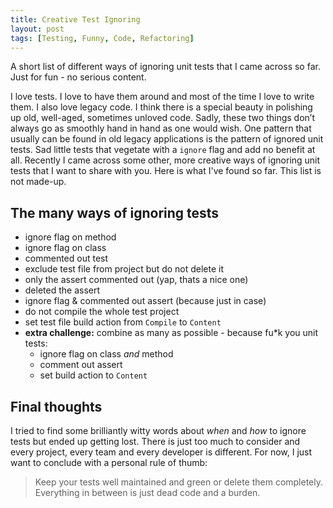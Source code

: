 ```yaml
---
title: Creative Test Ignoring
layout: post
tags: [Testing, Funny, Code, Refactoring]
---
```

A short list of different ways of ignoring unit tests that I came across so far. Just for fun - no serious content.

I love tests. I love to have them around and most of the time I love to write them. I also love legacy code. I think there is a special beauty in polishing up old, well-aged, sometimes unloved code. Sadly, these two things don’t always go as smoothly hand in hand as one would wish.
One pattern that usually can be found in old legacy applications is the pattern of ignored unit tests. Sad little tests that vegetate with a ``ignore`` flag and add no benefit at all. Recently I came across some other, more creative ways of ignoring unit tests that I want to share with you. Here is what I've found so far. This list is not made-up.

## The many ways of ignoring tests

- ignore flag on method
- ignore flag on class
- commented out test
- exclude test file from project but do not delete it
- only the assert commented out (yap, thats a nice one)
- deleted the assert
- ignore flag & commented out assert (because just in case)
- do not compile the whole test project
- set test file build action from `Compile` to `Content`
- **extra challenge:** combine as many as possible - because fu*k you unit tests:
  - ignore flag on class *and* method
  - comment out assert
  - set build action to `Content`

## Final thoughts

I tried to find some brilliantly witty words about *when* and *how* to ignore tests but ended up getting lost. There is just too much to consider and every project, every team and every developer is different. For now, I just want to conclude with a personal rule of thumb:

>Keep your tests well maintained and green or delete them completely. Everything in between is just dead code and a burden.